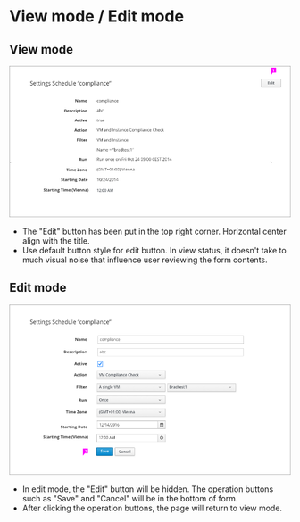 # View mode / Edit mode

## View mode
![Image highlighting attribute selector](img/View.png)

 - The "Edit" button has been put in the top right corner. Horizontal center align with the title.
 - Use default button style for edit button. In view status, it doesn't take to much visual noise that influence user reviewing the form contents.

## Edit mode

![Title highlighting active filters bar](img/Edit.png)

 - In edit mode, the "Edit" button will be hidden. The operation buttons such as "Save" and "Cancel" will be in the bottom of form.
 - After clicking the operation buttons, the page will return to view mode.
